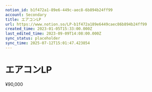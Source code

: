 ```yaml
---
notion_id: b1f472a1-89e6-449c-aec8-6b894b24ff99
account: Secondary
title: エアコンLP
url: https://www.notion.so/LP-b1f472a189e6449caec86b894b24ff99
created_time: 2023-01-05T15:33:00.000Z
last_edited_time: 2023-09-09T14:08:00.000Z
sync_status: placeholder
sync_time: 2025-07-12T15:01:47.423854
---
```

# エアコンLP

¥90,000